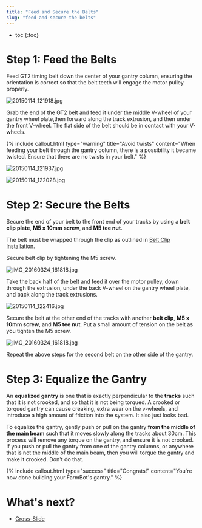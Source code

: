 ```yaml
---
title: "Feed and Secure the Belts"
slug: "feed-and-secure-the-belts"
---
```


* toc
{:toc}

# Step 1: Feed the Belts
Feed GT2 timing belt down the center of your gantry column, ensuring the orientation is correct so that the belt teeth will engage the motor pulley properly.

![20150114_121918.jpg](_images/20150114_121918.jpg)

Grab the end of the GT2 belt and feed it under the middle V-wheel of your gantry wheel plate,then forward along the track extrusion, and then under the front V-wheel. The flat side of the belt should be in contact with your V-wheels.

{%
include callout.html
type="warning"
title="Avoid twists"
content="When feeding your belt through the gantry column, there is a possibility it became twisted. Ensure that there are no twists in your belt."
%}



![20150114_121937.jpg](_images/20150114_121937.jpg)



![20150114_122028.jpg](_images/20150114_122028.jpg)

# Step 2: Secure the Belts
Secure the end of your belt to the front end of your tracks by using a **belt clip plate**, **M5 x 10mm screw**, and **M5 tee nut**.

The belt must be wrapped through the clip as outlined in [Belt Clip Installation](../../Reference-Docs/belt-clip-installation.md).

Secure belt clip by tightening the M5 screw.

![IMG_20160324_161818.jpg](_images/IMG_20160324_161818.jpg)

Take the back half of the belt and feed it over the motor pulley, down through the extrusion, under the back V-wheel on the gantry wheel plate, and back along the track extrusions.

![20150114_122416.jpg](_images/20150114_122416.jpg)

Secure the belt at the other end of the tracks with another **belt clip**, **M5 x 10mm screw**, and **M5 tee nut**. Put a small amount of tension on the belt as you tighten the M5 screw.

![IMG_20160324_161818.jpg](_images/IMG_20160324_161818_02.jpg)

Repeat the above steps for the second belt on the other side of the gantry.

# Step 3: Equalize the Gantry
An **equalized gantry** is one that is exactly perpendicular to the **tracks** such that it is not crooked, and so that it is not being torqued. A crooked or torqued gantry can cause creaking, extra wear on the v-wheels, and introduce a high amount of friction into the system. It also just looks bad.

To equalize the gantry, gently push or pull on the gantry **from the middle of the main beam** such that it moves slowly along the tracks about 30cm. This process will remove any torque on the gantry, and ensure it is not crooked. If you push or pull the gantry from one of the gantry columns, or anywhere that is not the middle of the main beam, then you will torque the gantry and make it crooked. Don't do that.

{%
include callout.html
type="success"
title="Congrats!"
content="You're now done building your FarmBot's gantry."
%}


# What's next?

 * [Cross-Slide](../cross-slide.md)
